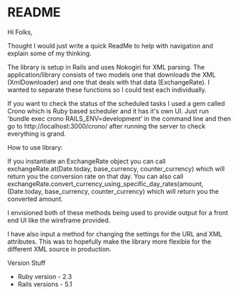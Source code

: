 # README

Hi Folks,

Thought I would just write a quick ReadMe to help with navigation and explain some of my thinking.

The library is setup in Rails and uses Nokogiri for XML parsing. The application/library consists of two models one that downloads the XML (XmlDownloader) and one that deals with that data (ExchangeRate). I wanted to separate these functions so I could test each individually.

If you want to check the status of the scheduled tasks I used a gem called Crono which is Ruby based scheduler and it has it's own UI. Just run 'bundle exec crono RAILS_ENV=development' in the command line and then go to http://localhost:3000/crono/ after running the server to check everything is grand.

How to use library:

If you instantiate an ExchangeRate object you can call exchangeRate.at(Date.today, base_currency, counter_currency) which will return you the conversion rate on that day. You can also call exchangeRate.convert_currency_using_specific_day_rates(amount, (Date.today, base_currency, counter_currency) which will return you the converted amount.

I envisioned both of these methods being used to provide output for a front end UI like the wireframe provided.

I have also input a method for changing the settings for the URL and XML attributes. This was to hopefully make the library more flexible for the different XML source in production.

Version Stuff
* Ruby version - 2.3
* Rails versions - 5.1
